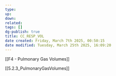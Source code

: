 ```yaml
---
type: 
up: 
down: 
related: 
tags: []
dg-publish: true
title: CC_RESP_VOL
date created: Friday, March 7th 2025, 00:50:15
date modified: Tuesday, March 25th 2025, 16:09:20
---
```


[[F4 - Pulmonary Gas Volumes]]

[[5.2.3_PulmonaryGasVolumes]]
